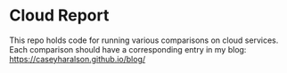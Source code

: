 # Cloud Report

This repo holds code for running various comparisons on cloud services.
Each comparison should have a corresponding entry in my blog: https://caseyharalson.github.io/blog/

